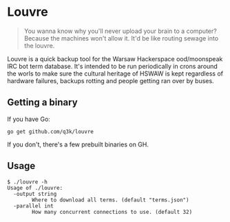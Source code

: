 Louvre
======

> You wanna know why you'll never upload your brain to a computer? Because the machines won't allow it. It'd be like routing sewage into the louvre.

Louvre is a quick backup tool for the Warsaw Hackerspace ood/moonspeak IRC bot term database. It's intended to be run periodically in crons around the worls to make sure the cultural heritage of HSWAW is kept regardless of hardware failures, backups rotting and people getting ran over by buses.

Getting a binary
----------------

If you have Go:
    
    go get github.com/q3k/louvre

If you don't, there's a few prebuilt binaries on GH.

Usage
-----

    $ ./louvre -h
    Usage of ./louvre:
      -output string
        	Where to download all terms. (default "terms.json")
      -parallel int
        	How many concurrent connections to use. (default 32)

